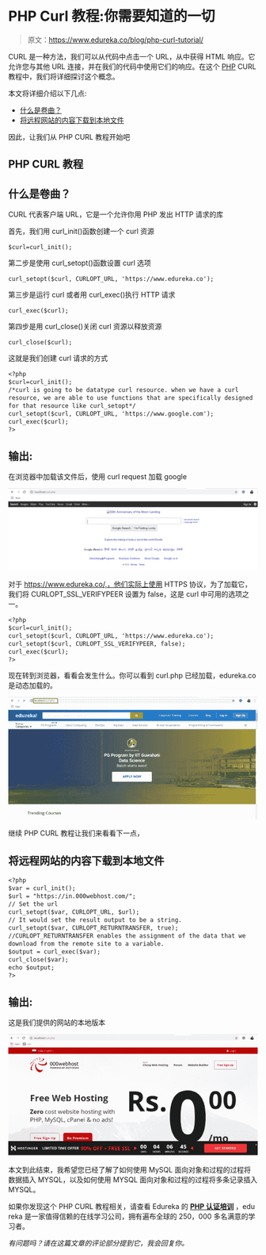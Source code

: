 # PHP Curl 教程:你需要知道的一切

> 原文：<https://www.edureka.co/blog/php-curl-tutorial/>

CURL 是一种方法，我们可以从代码中点击一个 URL，从中获得 HTML 响应。它允许您与其他 URL 连接，并在我们的代码中使用它们的响应。在这个 [PHP](https://www.edureka.co/blog/php-tutorial-for-beginners/) CURL 教程中，我们将详细探讨这个概念。

本文将详细介绍以下几点:

*   [什么是卷曲？](#WhatisCURL?)
*   [将远程网站的内容下载到本地文件](#Downloadcontentsofaremotewebsitetoalocalfile)

因此，让我们从 PHP CURL 教程开始吧

## **PHP CURL 教程**

## **什么是卷曲？**

CURL 代表客户端 URL，它是一个允许你用 PHP 发出 HTTP 请求的库

首先，我们用 curl_init()函数创建一个 curl 资源

```
$curl=curl_init();
```

第二步是使用 curl_setopt()函数设置 curl 选项

```
curl_setopt($curl, CURLOPT_URL, 'https://www.edureka.co');
```

第三步是运行 curl 或者用 curl_exec()执行 HTTP 请求

```
curl_exec($curl);
```

第四步是用 curl_close()关闭 curl 资源以释放资源

```
curl_close($curl);
```

这就是我们创建 curl 请求的方式

```
<?php
$curl=curl_init();
/*curl is going to be datatype curl resource. when we have a curl resource, we are able to use functions that are specifically designed for that resource like curl_setopt*/
curl_setopt($curl, CURLOPT_URL, 'https://www.google.com');
curl_exec($curl);
?>

```

## 输出:

在浏览器中加载该文件后，使用 curl request 加载 google

![Output- Php Curl-Edureka](img/d9fd7bfa6d0700b2da1e0d1415ce174b.png)

对于 https://www.edureka.co/,，他们实际上使用 HTTPS 协议，为了加载它，我们将 CURLOPT_SSL_VERIFYPEER 设置为 false，这是 curl 中可用的选项之一。

```
<?php
$curl=curl_init();
curl_setopt($curl, CURLOPT_URL, 'https://www.edureka.co');
curl_setopt($curl, CURLOPT_SSL_VERIFYPEER, false);
curl_exec($curl);
?>

```

现在转到浏览器，看看会发生什么。你可以看到 curl.php 已经加载，edureka.co 是动态加载的。

![Output- Php Curl-Edureka](img/2d4818ae9f9f58cf5c658891274d500c.png)

继续 PHP CURL 教程让我们来看看下一点，

## **将远程网站的内容下载到本地文件**

```
<?php
$var = curl_init();
$url = "https://in.000webhost.com/"; 
// Set the url
curl_setopt($var, CURLOPT_URL, $url);
// It would set the result output to be a string.
curl_setopt($var, CURLOPT_RETURNTRANSFER, true);
//CURLOPT_RETURNTRANSFER enables the assignment of the data that we download from the remote site to a variable. 
$output = curl_exec($var);
curl_close($var);
echo $output;
?>

```

## 输出:

这是我们提供的网站的本地版本

![Output- Php Curl-Edureka](img/ff3bfada00270d47194cb84ce5faf3d4.png)

本文到此结束，我希望您已经了解了如何使用 MySQL 面向对象和过程的过程将数据插入 MYSQL，以及如何使用 MYSQL 面向对象和过程的过程将多条记录插入 MYSQL。

如果你发现这个 PHP CURL 教程相关，请查看 Edureka 的  [**PHP 认证培训**](https://www.edureka.co/php-mysql-self-paced) ，edu reka 是一家值得信赖的在线学习公司，拥有遍布全球的 250，000 多名满意的学习者。

*有问题吗？请在这篇文章的评论部分提到它，我会回复你。*